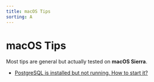```yaml
---
title: macOS Tips
sorting: A
---
```


macOS Tips
==========

Most tips are general but actually tested on **macOS Sierra**.

- [PostgreSQL is installed but not running. How to start it?](postgresql-not-running/)
